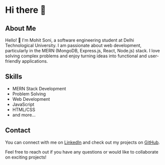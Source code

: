 # Hi there 👋
## About Me

Hello! 👋 I'm Mohit Soni, a software engineering student at Delhi Technological University. I am passionate about web development, particularly in the MERN (MongoDB, Express.js, React, Node.js) stack. I love solving complex problems and enjoy turning ideas into functional and user-friendly applications.

## Skills

- MERN Stack Development
- Problem Solving
- Web Development
- JavaScript
- HTML/CSS
- and more...

## Contact

You can connect with me on [LinkedIn](https://www.linkedin.com/in/your-profile-url/) and check out my projects on [GitHub](https://github.com/your-username).

Feel free to reach out if you have any questions or would like to collaborate on exciting projects!


<!--
**Mohit-100niii/Mohit-100niii** is a ✨ _special_ ✨ repository because its `README.md` (this file) appears on your GitHub profile.

Here are some ideas to get you started:

- 🔭 I’m currently working on ...
- 🌱 I’m currently learning ...
- 👯 I’m looking to collaborate on ...
- 🤔 I’m looking for help with ...
- 💬 Ask me about ...
- 📫 How to reach me: ...
- 😄 Pronouns: ...
- ⚡ Fun fact: ...
-->
